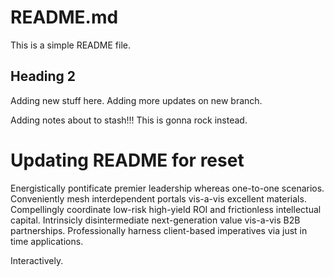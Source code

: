 # README.md

This is a simple README file.

## Heading 2

Adding new stuff here.
Adding more updates on new branch.

Adding notes about to stash!!!
This is gonna rock instead.

# Updating README for reset

Energistically pontificate premier leadership whereas one-to-one scenarios. Conveniently mesh interdependent portals vis-a-vis excellent materials. Compellingly coordinate low-risk high-yield ROI and frictionless intellectual capital. Intrinsicly disintermediate next-generation value vis-a-vis B2B partnerships. Professionally harness client-based imperatives via just in time applications.

Interactively.
